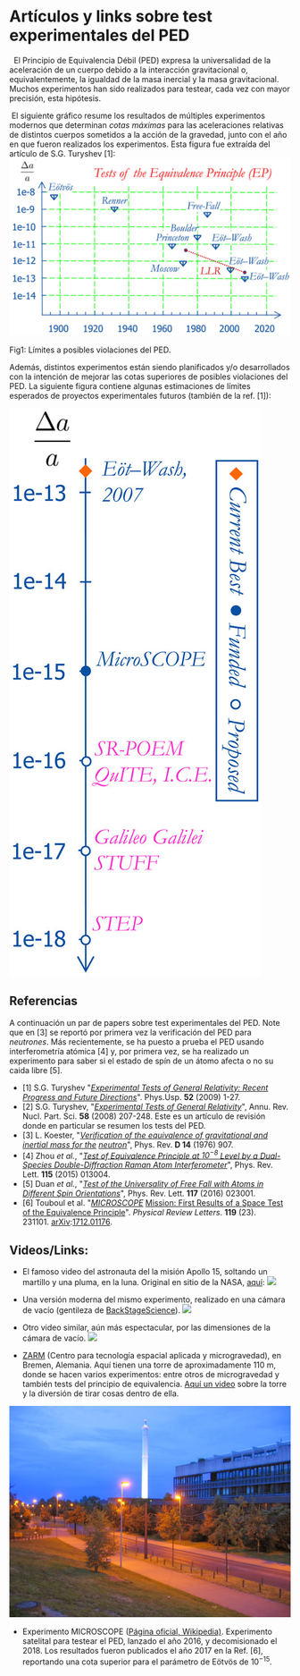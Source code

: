 # Artículos y links sobre test experimentales del PED 

  El Principio de Equivalencia Débil (PED) expresa la universalidad de la aceleración de un cuerpo debido a la interacción gravitacional o, equivalentemente, la igualdad de la masa inercial y la masa gravitacional. Muchos experimentos han sido realizados para testear, cada vez con mayor precisión, esta hipótesis.

 El siguiente gráfico resume los resultados de múltiples experimentos modernos que determinan _cotas máximas_ para las aceleraciones relativas de distintos cuerpos sometidos a la acción de la gravedad, junto con el año en que fueron realizados los experimentos. Esta figura fue extraída del artículo de S.G. Turyshev \[1\]:
  
![](Pics/EP-tests.png)

Fig1: Límites a posibles violaciones del PED.

Además, distintos experimentos están siendo planificados y/o desarrollados con la intención de mejorar las cotas superiores de posibles violaciones del PED. La siguiente figura contiene algunas estimaciones de límites esperados de proyectos experimentales futuros (también de la ref. \[1\]):

![](Pics/future-WEP-tests.png)

## **Referencias**

A continuación un par de papers sobre test experimentales del PED. Note que en \[3\] se reportó por primera vez la verificación del PED para _neutrones_. Más recientemente, se ha puesto a prueba el PED usando interferometría atómica \[4\] y, por primera vez, se ha realizado un experimento para saber si el estado de spín de un átomo afecta o no su caida libre \[5\].

*   \[1\] S.G. Turyshev "_[Experimental Tests of General Relativity: Recent Progress and Future Directions](http://arxiv.org/abs/0809.3730)_". Phys.Usp. **52** (2009) 1-27.
*   \[2\] S.G. Turyshev, "_[Experimental Tests of General Relativity](http://www.annualreviews.org/doi/abs/10.1146/annurev.nucl.58.020807.111839)_", Annu. Rev. Nucl. Part. Sci. **58** (2008) 207-248. Este es un artículo de revisión donde en particular se resumen los tests del PED.
*   \[3\] L. Koester, "_[Verification of the equivalence of gravitational and inertial mass for the](http://prd.aps.org/abstract/PRD/v14/i4/p907_1)_ _[neutron](http://prd.aps.org/abstract/PRD/v14/i4/p907_1)_", Phys. Rev. **D 14** (1976) 907.
*   \[4\] Zhou _et al._, "_[Test of Equivalence Principle at $10^{-8}$ Level by a Dual-Species Double-Diffraction Raman Atom Interferometer](http://dx.doi.org/10.1103/PhysRevLett.115.013004)_", Phys. Rev. Lett. **115** (2015) 013004.
*   \[5\] Duan _et al._, "_[Test of the Universality of Free Fall with Atoms in Different Spin Orientations](http://dx.doi.org/10.1103/PhysRevLett.117.023001)_", Phys. Rev. Lett. **117** (2016) 023001.
*   \[6\] Touboul et al. "[_MICROSCOPE_](https://doi.org/10.1103/PhysRevLett.119.231101) [Mission: First Results of a Space Test of the Equivalence Principle](https://doi.org/10.1103/PhysRevLett.119.231101)". _Physical Review Letters_. **119** (23). 231101. [arXiv](https://en.wikipedia.org/wiki/ArXiv_(identifier) "ArXiv (identifier)"):[1712.01176](https://arxiv.org/abs/1712.01176).

## **Videos/Links**:

*   El famoso video del astronauta del la misión Apollo 15, soltando un martillo y una pluma, en la luna. Original en sitio de la NASA, [aquí](http://nssdc.gsfc.nasa.gov/planetary/lunar/apollo_15_feather_drop.html):
  ![](https://www.youtube.com/watch?v=5C5_dOEyAfk)

*   Una versión moderna del mismo experimento, realizado en una cámara de vacío (gentileza de [BackStageScience](https://www.youtube.com/channel/UCP16wb-IThCVvM8D-Xx8HXA)). 
![](https://youtu.be/cjSvxWpbP_o)

*   Otro video similar, aún más espectacular, por las dimensiones de la cámara de vacío. 
  ![](https://youtu.be/E43-CfukEgs)

*   [ZARM](http://www.zarm.uni-bremen.de/) (Centro para tecnología espacial aplicada y microgravedad), en Bremen, Alemania. Aquí tienen una torre de aproximadamente 110 m, donde se hacen varios experimentos: entre otros de microgravedad y también tests del principio de equivalencia. [Aquí un video](http://www.zarm.uni-bremen.de/drop-tower.html) sobre la torre y la diversión de tirar cosas dentro de ella.

![](Pics/5935639.jpg)

*   Experimento MICROSCOPE ([Página oficial, Wikipedia)](https://en.wikipedia.org/wiki/MICROSCOPE). Experimento satelital para testear el PED, lanzado el año 2016, y decomisionado el 2018. Los resultados fueron publicados el año 2017 en la Ref. \[6\], reportando una cota superior para el parámetro de Eötvös de $10^{-15}$.
